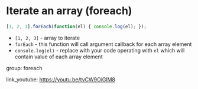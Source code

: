 # Iterate an array (foreach)

```javascript
[1, 2, 3].forEach(function(el) { console.log(el); });
```

- `[1, 2, 3]` - array to iterate
- `forEach` - this function will call argument callback for each array element
- `console.log(el)` - replace with your code operating with ```el``` which will contain value of each array element

group: foreach


link_youtube: https://youtu.be/tvCW9OiGlM8
